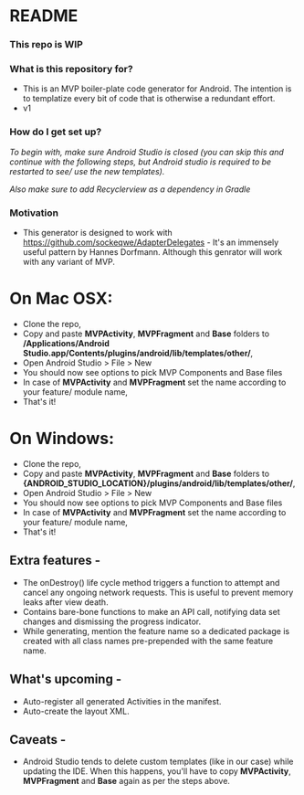 # README #

### This repo is WIP ###

### What is this repository for? ###

* This is an MVP boiler-plate code generator for Android. The intention is to templatize every bit of code that is otherwise a redundant effort.
* v1

### How do I get set up? ###

*To begin with, make sure Android Studio is closed (you can skip this and continue with the following steps, but Android studio is required to be restarted to see/ use the new templates).* 

*Also make sure to add Recyclerview as a dependency in Gradle*

### Motivation ###

* This generator is designed to work with https://github.com/sockeqwe/AdapterDelegates - It's an immensely useful pattern by Hannes Dorfmann. Although this genrator will work with any variant of MVP.

# On Mac OSX:

* Clone the repo,
* Copy and paste **MVPActivity**, **MVPFragment** and **Base** folders to **/Applications/Android Studio.app/Contents/plugins/android/lib/templates/other/**,
* Open Android Studio > File > New
* You should now see options to pick MVP Components and Base files 
* In case of **MVPActivity** and **MVPFragment** set the name according to your feature/ module name,
* That's it! 

# On Windows: 

* Clone the repo,
* Copy and paste **MVPActivity**, **MVPFragment** and **Base** folders to **{ANDROID_STUDIO_LOCATION}/plugins/android/lib/templates/other/**,
* Open Android Studio > File > New
* You should now see options to pick MVP Components and Base files 
* In case of  **MVPActivity** and **MVPFragment** set the name according to your feature/ module name,
* That's it!

## Extra features -

* The onDestroy() life cycle method triggers a function to attempt and cancel any ongoing network requests. This is useful to prevent memory leaks after view death.
* Contains bare-bone functions to make an API call, notifying data set changes and dismissing the progress indicator.
* While generating, mention the feature name so a dedicated package is created with all class names pre-prepended with the same feature name.

## What's upcoming -

* Auto-register all generated Activities in the manifest.
* Auto-create the layout XML.

## Caveats - 

* Android Studio tends to delete custom templates (like in our case) while updating the IDE. When this happens, you'll have to copy **MVPActivity**, **MVPFragment** and **Base** again as per the steps above.
